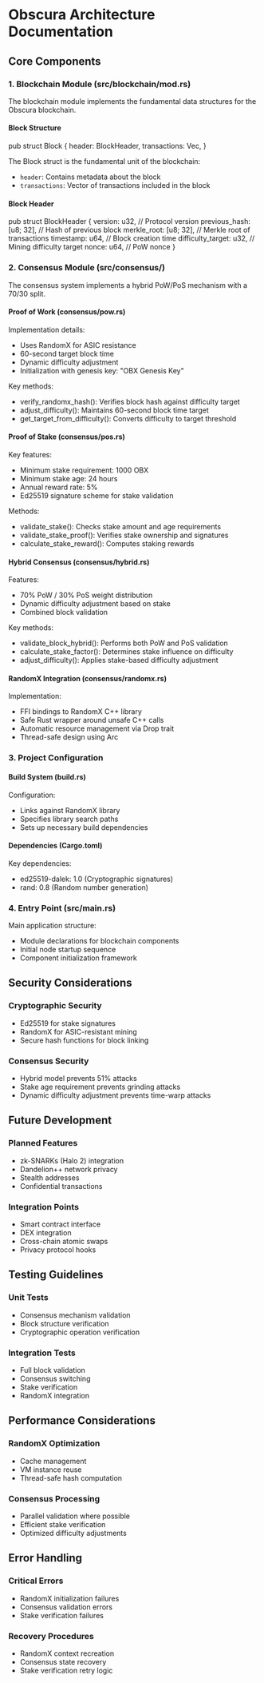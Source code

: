 # Obscura Architecture Documentation

## Core Components

### 1. Blockchain Module (src/blockchain/mod.rs)

The blockchain module implements the fundamental data structures for the Obscura blockchain.

#### Block Structure

pub struct Block {
    header: BlockHeader,
    transactions: Vec<Transaction>,
}

The Block struct is the fundamental unit of the blockchain:
- `header`: Contains metadata about the block
- `transactions`: Vector of transactions included in the block

#### Block Header

pub struct BlockHeader {
    version: u32,          // Protocol version
    previous_hash: [u8; 32], // Hash of previous block
    merkle_root: [u8; 32],  // Merkle root of transactions
    timestamp: u64,        // Block creation time
    difficulty_target: u32, // Mining difficulty target
    nonce: u64,           // PoW nonce
}

### 2. Consensus Module (src/consensus/)

The consensus system implements a hybrid PoW/PoS mechanism with a 70/30 split.

#### Proof of Work (consensus/pow.rs)
Implementation details:
- Uses RandomX for ASIC resistance
- 60-second target block time
- Dynamic difficulty adjustment
- Initialization with genesis key: "OBX Genesis Key"

Key methods:
- verify_randomx_hash(): Verifies block hash against difficulty target
- adjust_difficulty(): Maintains 60-second block time target
- get_target_from_difficulty(): Converts difficulty to target threshold

#### Proof of Stake (consensus/pos.rs)
Key features:
- Minimum stake requirement: 1000 OBX
- Minimum stake age: 24 hours
- Annual reward rate: 5%
- Ed25519 signature scheme for stake validation

Methods:
- validate_stake(): Checks stake amount and age requirements
- validate_stake_proof(): Verifies stake ownership and signatures
- calculate_stake_reward(): Computes staking rewards

#### Hybrid Consensus (consensus/hybrid.rs)
Features:
- 70% PoW / 30% PoS weight distribution
- Dynamic difficulty adjustment based on stake
- Combined block validation

Key methods:
- validate_block_hybrid(): Performs both PoW and PoS validation
- calculate_stake_factor(): Determines stake influence on difficulty
- adjust_difficulty(): Applies stake-based difficulty adjustment

#### RandomX Integration (consensus/randomx.rs)
Implementation:
- FFI bindings to RandomX C++ library
- Safe Rust wrapper around unsafe C++ calls
- Automatic resource management via Drop trait
- Thread-safe design using Arc

### 3. Project Configuration

#### Build System (build.rs)
Configuration:
- Links against RandomX library
- Specifies library search paths
- Sets up necessary build dependencies

#### Dependencies (Cargo.toml)
Key dependencies:
- ed25519-dalek: 1.0 (Cryptographic signatures)
- rand: 0.8 (Random number generation)

### 4. Entry Point (src/main.rs)
Main application structure:
- Module declarations for blockchain components
- Initial node startup sequence
- Component initialization framework

## Security Considerations

### Cryptographic Security
- Ed25519 for stake signatures
- RandomX for ASIC-resistant mining
- Secure hash functions for block linking

### Consensus Security
- Hybrid model prevents 51% attacks
- Stake age requirement prevents grinding attacks
- Dynamic difficulty adjustment prevents time-warp attacks

## Future Development

### Planned Features
- zk-SNARKs (Halo 2) integration
- Dandelion++ network privacy
- Stealth addresses
- Confidential transactions

### Integration Points
- Smart contract interface
- DEX integration
- Cross-chain atomic swaps
- Privacy protocol hooks

## Testing Guidelines

### Unit Tests
- Consensus mechanism validation
- Block structure verification
- Cryptographic operation verification

### Integration Tests
- Full block validation
- Consensus switching
- Stake verification
- RandomX integration

## Performance Considerations

### RandomX Optimization
- Cache management
- VM instance reuse
- Thread-safe hash computation

### Consensus Processing
- Parallel validation where possible
- Efficient stake verification
- Optimized difficulty adjustments

## Error Handling

### Critical Errors
- RandomX initialization failures
- Consensus validation errors
- Stake verification failures

### Recovery Procedures
- RandomX context recreation
- Consensus state recovery
- Stake verification retry logic 